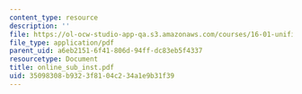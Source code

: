 ```yaml
---
content_type: resource
description: ''
file: https://ol-ocw-studio-app-qa.s3.amazonaws.com/courses/16-01-unified-engineering-i-ii-iii-iv-fall-2005-spring-2006/35098308b9323f8104c234a1e9b31f39_online_sub_inst.pdf
file_type: application/pdf
parent_uid: a6eb2151-6f41-806d-94ff-dc83eb5f4337
resourcetype: Document
title: online_sub_inst.pdf
uid: 35098308-b932-3f81-04c2-34a1e9b31f39
---
```

